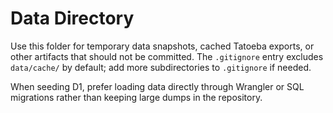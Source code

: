 # Data Directory

Use this folder for temporary data snapshots, cached Tatoeba exports, or other artifacts that should not be committed. The `.gitignore` entry excludes `data/cache/` by default; add more subdirectories to `.gitignore` if needed.

When seeding D1, prefer loading data directly through Wrangler or SQL migrations rather than keeping large dumps in the repository.
